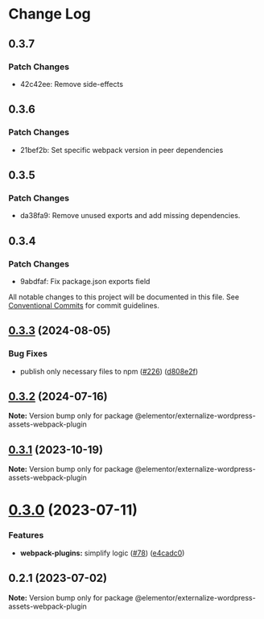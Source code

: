 # Change Log

## 0.3.7

### Patch Changes

- 42c42ee: Remove side-effects

## 0.3.6

### Patch Changes

- 21bef2b: Set specific webpack version in peer dependencies

## 0.3.5

### Patch Changes

- da38fa9: Remove unused exports and add missing dependencies.

## 0.3.4

### Patch Changes

- 9abdfaf: Fix package.json exports field

All notable changes to this project will be documented in this file.
See [Conventional Commits](https://conventionalcommits.org) for commit guidelines.

## [0.3.3](https://github.com/elementor/elementor-packages/compare/@elementor/externalize-wordpress-assets-webpack-plugin@0.3.2...@elementor/externalize-wordpress-assets-webpack-plugin@0.3.3) (2024-08-05)

### Bug Fixes

- publish only necessary files to npm ([#226](https://github.com/elementor/elementor-packages/issues/226)) ([d808e2f](https://github.com/elementor/elementor-packages/commit/d808e2f60eb7ca2d7b8560d0b79c0e62c2f969a8))

## [0.3.2](https://github.com/elementor/elementor-packages/compare/@elementor/externalize-wordpress-assets-webpack-plugin@0.3.1...@elementor/externalize-wordpress-assets-webpack-plugin@0.3.2) (2024-07-16)

**Note:** Version bump only for package @elementor/externalize-wordpress-assets-webpack-plugin

## [0.3.1](https://github.com/elementor/elementor-packages/compare/@elementor/externalize-wordpress-assets-webpack-plugin@0.3.0...@elementor/externalize-wordpress-assets-webpack-plugin@0.3.1) (2023-10-19)

**Note:** Version bump only for package @elementor/externalize-wordpress-assets-webpack-plugin

# [0.3.0](https://github.com/elementor/elementor-packages/compare/@elementor/externalize-wordpress-assets-webpack-plugin@0.2.1...@elementor/externalize-wordpress-assets-webpack-plugin@0.3.0) (2023-07-11)

### Features

- **webpack-plugins:** simplify logic ([#78](https://github.com/elementor/elementor-packages/issues/78)) ([e4cadc0](https://github.com/elementor/elementor-packages/commit/e4cadc06be61450437274610e65b9d92eb245844))

## 0.2.1 (2023-07-02)

**Note:** Version bump only for package @elementor/externalize-wordpress-assets-webpack-plugin
